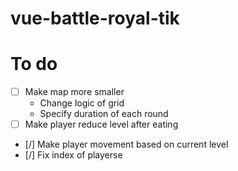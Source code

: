 # vue-battle-royal-tik

# To do
- [ ] Make map more smaller
    - Change logic of grid
    - Specify duration of each round
- [ ] Make player reduce level after eating
- [/] Make player movement based on current level
- [/] Fix index of playerse
